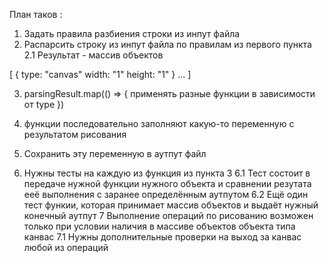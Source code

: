 План таков :

1.  Задать правила разбиения строки из инпут файла
2.  Распарсить строку из инпут файла по правилам из первого пункта
2.1 Результат - массив объектов

[
	{
		type: "canvas"
		width: "1"
		height: "1"
	}
	...
]

3.  parsingResult.map(() => {
	применять разные функции в зависимости от type
  })

4.  функции последовательно заполняют какую-то переменную с результатом рисования
5.  Сохранить эту переменную в аутпут файл
6.  Нужны тесты на каждую из функция из пункта 3
6.1 Тест состоит в передаче нужной функции нужного объекта и сравнении резутата ееё выполнения с заранее определённым аутпутом
6.2 Ещё один тест функии, которая принимает массив объектов и выдаёт нужный конечный аутпут
7   Выполнение операций по рисованию возможен только при условии наличия в массиве объектов объекта типа канвас
7.1 Нужны дополнительные проверки на выход за канвас любой из операций